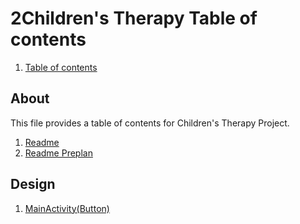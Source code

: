 # 2Children's Therapy Table of contents

1.  [Table of contents](toc.md)

## About

This file provides a table of contents for Children's Therapy Project.

1.  [Readme](README.md)
2.  [Readme Preplan](READMEPREPLAN.md)

## Design

1.  [MainActivity(Button)](ChildrensTherapy/app/src/main/java/com/example/childrenstherapy/MainActivity.kt)

